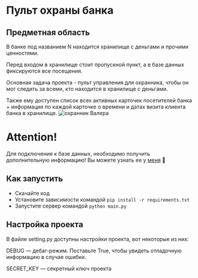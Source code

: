 # Пульт охраны банка
## Предметная область
В банке под названием N находится хранилище с деньгами и прочими ценностями.

Перед входом в хранилище стоит пропускной пункт, а в базе данных фиксируются все посещения. 

Основная задача проекта -  пульт управления для охранника, чтобы он мог следить за всеми, кто находится в хранилище с деньгами.

Также ему доступен список всех активных карточек посетителей банка + информация по каждой карточке о времени и датах визита клиента банка  в хранилище.
![охранник Валера](https://dok7xy59qfw9h.cloudfront.net/bc9/d884a/37b5/4186/b1f4/6d59eaacc9c5/large/12783.jpg)

# Attention!
Для подключения к базе данных, необходимо получить дополнительную информацию! 
Вы можете узнать ее у [меня](https://vk.com/o55686424) :girl: 

## Как запустить
* Скачайте код
* Установите зависимости командой  `pip install -r requirements.txt `
* Запустите сервер командой  `python main.py `

## Настройка проекта
 В файле setting.py доступны настройки проекта, вот некоторые из них:
 
 DEBUG — дебаг-режим. Поставьте True, чтобы увидеть отладочную информацию в случае ошибки.
 
 SECRET_KEY — секретный ключ проекта
